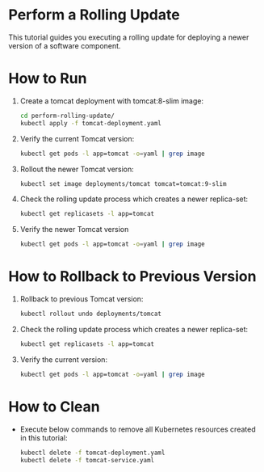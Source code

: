 # Perform a Rolling Update

This tutorial guides you executing a rolling update for deploying a newer version of a software component.

# How to Run

1. Create a tomcat deployment with tomcat:8-slim image:

   ```bash
   cd perform-rolling-update/
   kubectl apply -f tomcat-deployment.yaml
   ```

2. Verify the current Tomcat version:

   ```bash
   kubectl get pods -l app=tomcat -o=yaml | grep image
   ```

3. Rollout the newer Tomcat version:

   ```bash
   kubectl set image deployments/tomcat tomcat=tomcat:9-slim
   ```

4. Check the rolling update process which creates a newer replica-set:

   ```bash
   kubectl get replicasets -l app=tomcat
   ```

5. Verify the newer Tomcat version

   ```bash
   kubectl get pods -l app=tomcat -o=yaml | grep image
   ```

# How to Rollback to Previous Version

1. Rollback to previous Tomcat version:
   
   ```bash
   kubectl rollout undo deployments/tomcat
   ```

2. Check the rolling update process which creates a newer replica-set:

   ```bash
   kubectl get replicasets -l app=tomcat
   ```

3. Verify the current version:

   ```bash
   kubectl get pods -l app=tomcat -o=yaml | grep image
   ```

# How to Clean

- Execute below commands to remove all Kubernetes resources created in this tutorial:
  
  ```bash
  kubectl delete -f tomcat-deployment.yaml
  kubectl delete -f tomcat-service.yaml
  ```
